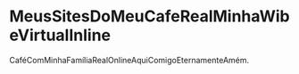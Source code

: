 # MeusSitesDoMeuCafeRealMinhaWibeVirtualInline
CaféComMinhaFamíliaRealOnlineAquiComigoEternamenteAmém.
